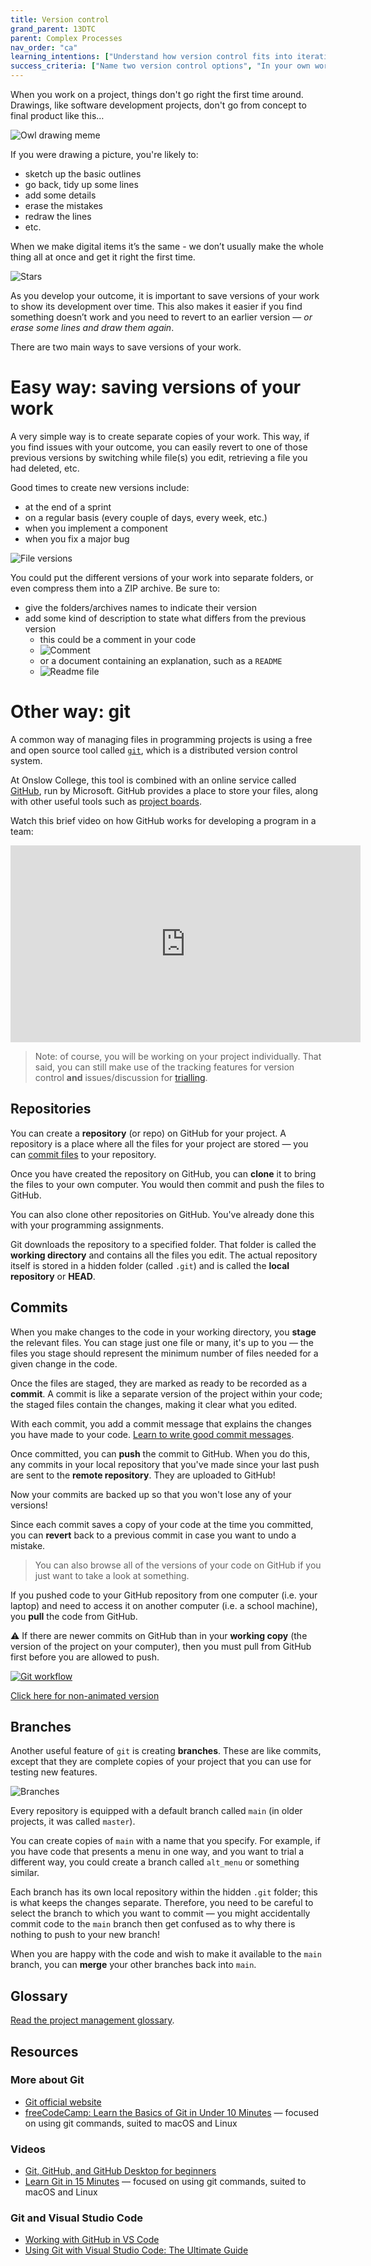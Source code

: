 ```yaml
---
title: Version control
grand_parent: 13DTC
parent: Complex Processes
nav_order: "ca"
learning_intentions: ["Understand how version control fits into iterative processes", "Understand version control methods", "Understand how to use GitHub"]
success_criteria: ["Name two version control options", "In your own words, explain the difference between push and pull"]
---
```


When you work on a project, things don't go right the first time around. Drawings, like software development projects, don't go from concept to final product like this…

![Owl drawing meme](img/versions_owl.jpg)

If you were drawing a picture, you're likely to:

- sketch up the basic outlines
- go back, tidy up some lines
- add some details
- erase the mistakes
- redraw the lines
- etc.

When we make digital items it’s the same - we don’t usually make the whole thing all at once and get it right the first time.

![Stars](img/versions_stars.png)

As you develop your outcome, it is important to save versions of your work to show its development over time. This also makes it easier if you find something doesn’t work and you need to revert to an earlier version — *or erase some lines and draw them again*.

There are two main ways to save versions of your work.

# Easy way: saving versions of your work

A very simple way is to create separate copies of your work. This way, if you find issues with your outcome, you can easily revert to one of those previous versions by switching while file(s) you edit, retrieving a file you had deleted, etc.

Good times to create new versions include:

- at the end of a sprint
- on a regular basis (every couple of days, every week, etc.)
- when you implement a component
- when you fix a major bug

![File versions](img/versions_files.png)

You could put the different versions of your work into separate folders, or even compress them into a ZIP archive. Be sure to:

- give the folders/archives names to indicate their version
- add some kind of description to state what differs from the previous version
    - this could be a comment in your code
    - ![Comment](img/versions_comment.png)
    - or a document containing an explanation, such as a ``README``
    - ![Readme file](img/versions_readme.png)

# Other way: git

A common way of managing files in programming projects is using a free and open source tool called [``git``](https://git-scm.com), which is a distributed version control system.

At Onslow College, this tool is combined with an online service called [GitHub](https://github.com/), run by Microsoft. GitHub provides a place to store your files, along with other useful tools such as [project boards](./project-boards#how-to-build-a-project-board).

Watch this brief video on how GitHub works for developing a program in a team:

<iframe width="560" height="315" src="https://www.youtube.com/embed/w3jLJU7DT5E" title="YouTube video player" frameborder="0" allow="accelerometer; autoplay; clipboard-write; encrypted-media; gyroscope; picture-in-picture" allowfullscreen></iframe>

> Note: of course, you will be working on your project individually. That said, you can still make use of the tracking features for version control **and** issues/discussion for [trialling](trialling).

## Repositories

You can create a **repository** (or repo) on GitHub for your project. A repository is a place where all the files for your project are stored — you can [commit files](#commits) to your repository.

Once you have created the repository on GitHub, you can **clone** it to bring the files to your own computer. You would then commit and push the files to GitHub.

You can also clone other repositories on GitHub. You've already done this with your programming assignments.

Git downloads the repository to a specified folder. That folder is called the **working directory** and contains all the files you edit. The actual repository itself is stored in a hidden folder (called ``.git``) and is called the **local repository** or **HEAD**.

## Commits

When you make changes to the code in your working directory, you **stage** the relevant files. You can stage just one file or many, it's up to you — the files you stage should represent the minimum number of files needed for a given change in the code.

Once the files are staged, they are marked as ready to be recorded as a **commit**.  A commit is like a separate version of the project within your code; the staged files contain the changes, making it clear what you edited.

With each commit, you add a commit message that explains the changes you have made to your code. [Learn to write good commit messages](https://medium.com/compass-true-north/writing-good-commit-messages-fc33af9d6321).

Once committed, you can **push** the commit to GitHub. When you do this, any commits in your local repository that you've made since your last push are sent to the **remote repository**. They are uploaded to GitHub!

Now your commits are backed up so that you won't lose any of your versions!

Since each commit saves a copy of your code at the time you committed, you can **revert** back to a previous commit in case you want to undo a mistake.

> You can also browse all of the versions of your code on GitHub if you just want to take a look at something.

If you pushed code to your GitHub repository from one computer (i.e. your laptop) and need to access it on another computer (i.e. a school machine), you **pull** the code from GitHub.

⚠️ If there are newer commits on GitHub than in your **working copy** (the version of the project on your computer), then you must pull from GitHub first before you are allowed to push.

[![Git workflow](img/versions_workflow.gif)](img/versions_workflow.gif)

[Click here for non-animated version](img/versions_workflow.png)

## Branches

Another useful feature of ``git`` is creating **branches**. These are like commits, except that they are complete copies of your project that you can use for testing new features.

![Branches](img/versions_branch.png)

Every repository is equipped with a default branch called ``main`` (in older projects, it was called ``master``).

You can create copies of ``main`` with a name that you specify. For example, if you have code that presents a menu in one way, and you want to trial a different way, you could create a branch called ``alt_menu`` or something similar.

Each branch has its own local repository within the hidden ``.git`` folder; this is what keeps the changes separate. Therefore, you need to be careful to select the branch to which you want to commit — you might accidentally commit code to the ``main`` branch then get confused as to why there is nothing to push to your new branch!

When you are happy with the code and wish to make it available to the ``main`` branch, you can **merge** your other branches back into ``main``.

## Glossary

[Read the project management glossary](/classroom/glossary#project-management).

## Resources

### More about Git

- [Git official website](https://git-scm.com)
- [freeCodeCamp: Learn the Basics of Git in Under 10 Minutes](https://www.freecodecamp.org/news/learn-the-basics-of-git-in-under-10-minutes-da548267cc91/) — focused on using git commands, suited to macOS and Linux

### Videos

- [Git, GitHub, and GitHub Desktop for beginners](https://www.youtube.com/watch?v=8Dd7KRpKeaE)
- [Learn Git in 15 Minutes](https://www.youtube.com/watch?v=USjZcfj8yxE) — focused on using git commands, suited to macOS and Linux

### Git and Visual Studio Code

- [Working with GitHub in VS Code](https://code.visualstudio.com/docs/editor/github)
- [Using Git with Visual Studio Code: The Ultimate Guide](https://yourbrainoncomputers.com/using-git-with-visual-studio-code-the-ultimate-guide/)